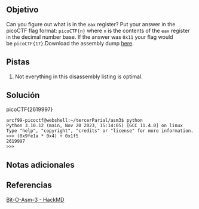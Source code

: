 ## Objetivo
Can you figure out what is in the `eax` register? Put your answer in the picoCTF flag format: `picoCTF{n}` where `n` is the contents of the `eax` register in the decimal number base. If the answer was `0x11` your flag would be `picoCTF{17}`.Download the assembly dump [here](https://artifacts.picoctf.net/c/530/disassembler-dump0_c.txt).

## Pistas
1. Not everything in this disassembly listing is optimal.
## Solución
picoCTF{2619997}

```
arcf99-picoctf@webshell:~/tercerParial/asm3$ python
Python 3.10.12 (main, Nov 20 2023, 15:14:05) [GCC 11.4.0] on linux
Type "help", "copyright", "credits" or "license" for more information.
>>> (0x9fe1a * 0x4) + 0x1f5
2619997
>>> 
```

## Notas adicionales

## Referencias
[Bit-O-Asm-3 - HackMD](https://hackmd.io/@nataliepjlin/rk8WYsNi2)



